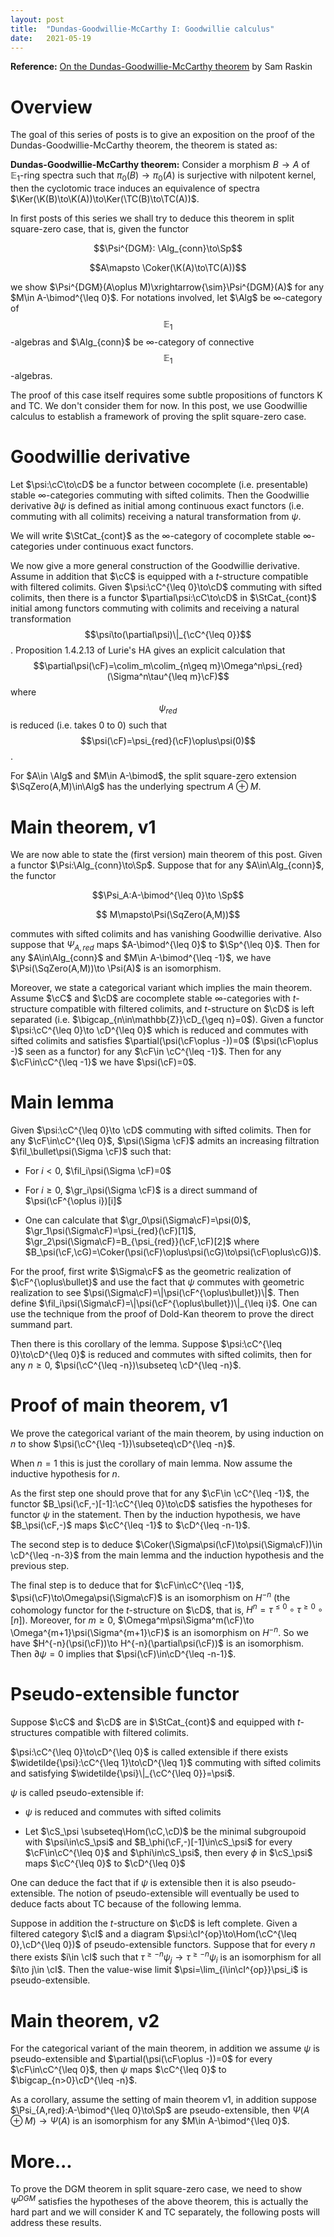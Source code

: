 ```yaml
---
layout: post
title:  "Dundas-Goodwillie-McCarthy I: Goodwillie calculus"
date:   2021-05-19
---
```


  <script type="text/x-mathjax-config">
    MathJax.Hub.Config({
      tex2jax: {
        inlineMath: [['$','$'], ['\\(','\\)']]
      },
      TeX: {
        extensions: ["AMSmath.js", "AMSsymbols.js", "AMScd.js"]
      },
      displayAlign: "center",
      displayIndent: "2em",
    });
  </script>
  <script type="text/javascript" src="https://cdnjs.cloudflare.com/ajax/libs/mathjax/2.7.1/MathJax.js?config=TeX-MML-AM_CHTML"></script>

<div style="display:none">
$
\newcommand{\K}{\mathrm{K}}
\newcommand{\cC}{\mathcal{C}}
\newcommand{\cD}{\mathcal{D}}
\newcommand{\cF}{\mathcal{F}}
\newcommand{\cG}{\mathcal{G}}
\newcommand{\cS}{\mathcal{S}}
\newcommand{\cI}{\mathcal{I}}
\newcommand{\Fun}{\mathrm{Fun}}
\newcommand{\Fin}{\mathrm{Fin}}
\newcommand{\Mon}{\mathrm{Mon}}
\newcommand{\Grp}{\mathrm{Grp}}
\newcommand{\Kan}{\mathrm{Kan}}
\newcommand{\Ker}{\mathrm{Ker}}
\newcommand{\Coker}{\mathrm{Coker}}
\newcommand{\TC}{\mathrm{TC}}
\newcommand{\Alg}{\mathrm{Alg}}
\newcommand{\Sp}{\mathrm{Sp}}
\newcommand{\bimod}{\mathrm{bimod}}
\newcommand{\StCat}{\mathrm{StCat}}
\newcommand{\colim}{\mathrm{colim}}
\newcommand{\SqZero}{\mathrm{SqZero}}
\newcommand{\fil}{\mathrm{fil}}
\newcommand{\gr}{\mathrm{gr}}
\newcommand{\Hom}{\mathrm{Hom}}
\renewcommand{\|}{|}
$
</div>

**Reference:** [On the Dundas-Goodwillie-McCarthy theorem](https://arxiv.org/pdf/1807.06709.pdf) by Sam Raskin

# Overview
The goal of this series of posts is to give an exposition on the proof of the Dundas-Goodwillie-McCarthy theorem, the theorem is stated as:

**Dundas-Goodwillie-McCarthy theorem:** Consider a morphism $B\to A$ of $\mathbb{E}_1$-ring spectra such that $\pi_0(B)\to\pi_0(A)$ is surjective with nilpotent kernel, then the cyclotomic trace induces an equivalence of spectra $\Ker(\K(B)\to\K(A))\to\Ker(\TC(B)\to\TC(A))$.

In first posts of this series we shall try to deduce this theorem in split square-zero case, that is, given the functor

$$\Psi^{DGM}: \Alg_{conn}\to\Sp$$

$$A\mapsto \Coker(\K(A)\to\TC(A))$$

we show $\Psi^{DGM}(A\oplus M)\xrightarrow{\sim}\Psi^{DGM}(A)$ for any $M\in A-\bimod^{\leq 0}$. For notations involved, let $\Alg$ be $\infty$-category of $$\mathbb{E}_1$$-algebras and $\Alg_{conn}$ be $\infty$-category of connective $$\mathbb{E}_1$$-algebras.

The proof of this case itself requires some subtle propositions of functors K and TC. We don't consider them for now. In this post, we use Goodwillie calculus to establish a framework of proving the split square-zero case.

# Goodwillie derivative
Let $\psi:\cC\to\cD$ be a functor between cocomplete (i.e. presentable) stable $\infty$-categories commuting with sifted colimits. Then the Goodwillie derivative $\partial\psi$ is defined as initial among continuous exact functors (i.e. commuting with all colimits) receiving a natural transformation from $\psi$. 

We will write $\StCat_{cont}$ as the $\infty$-category of cocomplete stable $\infty$-categories under continuous exact functors.

We now give a more general construction of the Goodwillie derivative. Assume in addition that $\cC$ is equipped with a $t$-structure compatible with filtered colimits. Given $\psi:\cC^{\leq 0}\to\cD$ commuting with sifted colimits, then there is a functor $\partial\psi:\cC\to\cD$ in $\StCat_{cont}$ initial among functors commuting with colimits and receiving a natural transformation $$\psi\to(\partial\psi)\|_{\cC^{\leq 0}}$$. Proposition 1.4.2.13 of Lurie's HA gives an explicit calculation that $$\partial\psi(\cF)=\colim_m\colim_{n\geq m}\Omega^n\psi_{red}(\Sigma^n\tau^{\leq m}\cF)$$ where $$\psi_{red}$$ is reduced (i.e. takes 0 to 0) such that $$\psi(\cF)=\psi_{red}(\cF)\oplus\psi(0)$$. 

For $A\in \Alg$ and $M\in A-\bimod$, the split square-zero extension $\SqZero(A,M)\in\Alg$ has the underlying spectrum $A\oplus M$.

# Main theorem, v1
We are now able to state the (first version) main theorem of this post. Given a functor $\Psi:\Alg_{conn}\to\Sp$. Suppose that for any $A\in\Alg_{conn}$, the functor

$$\Psi_A:A-\bimod^{\leq 0}\to \Sp$$

$$ M\mapsto\Psi(\SqZero(A,M))$$

commutes with sifted colimits and has vanishing Goodwillie derivative. Also suppose that $\Psi_{A,red}$ maps $A-\bimod^{\leq 0}$ to $\Sp^{\leq 0}$. Then for any $A\in\Alg_{conn}$ and $M\in A-\bimod^{\leq -1}$, we have $\Psi(\SqZero(A,M))\to \Psi(A)$ is an isomorphism.

Moreover, we state a categorical variant which implies the main theorem. Assume $\cC$ and $\cD$ are cocomplete stable $\infty$-categories with $t$-structure compatible with filtered colimits, and $t$-structure on $\cD$ is left separated (i.e. $\bigcap_{n\in\mathbb{Z}}\cD_{\geq n}=0$). Given a functor $\psi:\cC^{\leq 0}\to \cD^{\leq 0}$ which is reduced and commutes with sifted colimits and satisfies $\partial(\psi(\cF\oplus -))=0$ ($\psi(\cF\oplus -)$ seen as a functor) for any $\cF\in \cC^{\leq -1}$. Then for any $\cF\in\cC^{\leq -1}$ we have $\psi(\cF)=0$.

# Main lemma
Given $\psi:\cC^{\leq 0}\to \cD$ commuting with sifted colimits. Then for any $\cF\in\cC^{\leq 0}$, $\psi(\Sigma \cF)$ admits an increasing filtration $\fil_\bullet\psi(\Sigma \cF)$ such that:

* For $i<0$, $\fil_i\psi(\Sigma \cF)=0$

* For $i\geq 0$, $\gr_i\psi(\Sigma \cF)$ is a direct summand of $\psi(\cF^{\oplus i})[i]$

* One can calculate that $\gr_0\psi(\Sigma\cF)=\psi(0)$, $\gr_1\psi(\Sigma\cF)=\psi_{red}(\cF)[1]$, $\gr_2\psi(\Sigma\cF)=B_{\psi_{red}}(\cF,\cF)[2]$ where $B_\psi(\cF,\cG)=\Coker(\psi(\cF)\oplus\psi(\cG)\to\psi(\cF\oplus\cG))$.

For the proof, first write $\Sigma\cF$ as the geometric realization of $\cF^{\oplus\bullet}$ and use the fact that $\psi$ commutes with geometric realization to see $\psi(\Sigma\cF)=\|\psi(\cF^{\oplus\bullet})\|$. Then define $\fil_i\psi(\Sigma\cF)=\|\psi(\cF^{\oplus\bullet})\|_{\leq i}$. One can use the technique from the proof of Dold-Kan theorem to prove the direct summand part.

Then there is this corollary of the lemma. Suppose $\psi:\cC^{\leq 0}\to\cD^{\leq 0}$ is reduced and commutes with sifted colimits, then for any $n\geq 0$, $\psi(\cC^{\leq -n})\subseteq \cD^{\leq -n}$.

# Proof of main theorem, v1
We prove the categorical variant of the main theorem, by using induction on $n$ to show $\psi(\cC^{\leq -1})\subseteq\cD^{\leq -n}$.

When $n=1$ this is just the corollary of main lemma. Now assume the inductive hypothesis for $n$.

As the first step one should prove that for any $\cF\in \cC^{\leq -1}$, the functor $B_\psi(\cF,-)[-1]:\cC^{\leq 0}\to\cD$ satisfies the hypotheses for functor $\psi$ in the statement. Then by the induction hypothesis, we have $B_\psi(\cF,-)$ maps $\cC^{\leq -1}$ to $\cD^{\leq -n-1}$.

The second step is to deduce $\Coker(\Sigma\psi(\cF)\to\psi(\Sigma\cF))\in \cD^{\leq -n-3}$ from the main lemma and the induction hypothesis and the previous step.

The final step is to deduce that for $\cF\in\cC^{\leq -1}$, $\psi(\cF)\to\Omega\psi(\Sigma\cF)$ is an isomorphism on $H^{-n}$ (the cohomology functor for the $t$-structure on $\cD$, that is, $H^n=\tau^{\leq 0}\circ\tau^{\geq 0}\circ[n]$). Moreover, for $m\geq 0$, $\Omega^m\psi\Sigma^m(\cF)\to \Omega^{m+1}\psi(\Sigma^{m+1}\cF)$ is an isomorphism on $H^{-n}$. So we have $H^{-n}(\psi(\cF))\to H^{-n}(\partial\psi(\cF))$ is an isomorphism. Then $\partial\psi=0$ implies that $\psi(\cF)\in\cD^{\leq -n-1}$.

# Pseudo-extensible functor
Suppose $\cC$ and $\cD$ are in $\StCat_{cont}$ and equipped with $t$-structures compatible with filtered colimits.

$\psi:\cC^{\leq 0}\to\cD^{\leq 0}$ is called extensible if there exists $\widetilde{\psi}:\cC^{\leq 1}\to\cD^{\leq 1}$ commuting with sifted colimits and satisfying $\widetilde{\psi}\|_{\cC^{\leq 0}}=\psi$.

$\psi$ is called pseudo-extensible if:

* $\psi$ is reduced and commutes with sifted colimits

* Let $\cS_\psi \subseteq\Hom(\cC,\cD)$ be the minimal subgroupoid with $\psi\in\cS_\psi$ and $B_\phi(\cF,-)[-1]\in\cS_\psi$ for every $\cF\in\cC^{\leq 0}$ and $\phi\in\cS_\psi$, then every $\phi$ in $\cS_\psi$ maps $\cC^{\leq 0}$ to $\cD^{\leq 0}$

One can deduce the fact that if $\psi$ is extensible then it is also pseudo-extensible. The notion of pseudo-extensible will eventually be used to deduce facts about TC because of the following lemma.

Suppose in addition the $t$-structure on $\cD$ is left complete. Given a filtered category $\cI$ and a diagram $\psi:\cI^{op}\to\Hom(\cC^{\leq 0},\cD^{\leq 0})$ of pseudo-extensible functors. Suppose that for every $n$ there exists $i\in \cI$ such that $\tau^{\geq -n}\psi_j\to \tau^{\geq -n}\psi_i$ is an isomorphism for all $i\to j\in \cI$. Then the value-wise limit $\psi=\lim_{i\in\cI^{op}}\psi_i$ is pseudo-extensible.

# Main theorem, v2
For the categorical variant of the main theorem, in addition we assume $\psi$ is pseudo-extensible and $\partial(\psi(\cF\oplus -))=0$ for every $\cF\in\cC^{\leq 0}$, then $\psi$ maps $\cC^{\leq 0}$ to $\bigcap_{n>0}\cD^{\leq -n}$.

As a corollary, assume the setting of main theorem v1, in addition suppose $\Psi_{A,red}:A-\bimod^{\leq 0}\to\Sp$ are pseudo-extensible, then $\Psi(A\oplus M)\to\Psi(A)$ is an isomorphism for any $M\in A-\bimod^{\leq 0}$.

# More...
To prove the DGM theorem in split square-zero case, we need to show $\Psi^{DGM}$ satisfies the hypotheses of the above theorem, this is actually the hard part and we will consider K and TC separately, the following posts will address these results.
